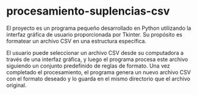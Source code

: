 # procesamiento-suplencias-csv

El proyecto es un programa pequeño desarrollado en Python utilizando la interfaz gráfica de usuario proporcionada por Tkinter. Su propósito es formatear un archivo CSV en una estructura específica.

El usuario puede seleccionar un archivo CSV desde su computadora a través de una interfaz gráfica, y luego el programa procesa este archivo siguiendo un conjunto predefinido de reglas de formato. Una vez completado el procesamiento, el programa genera un nuevo archivo CSV con el formato deseado y lo guarda en el mismo directorio que el archivo original.
